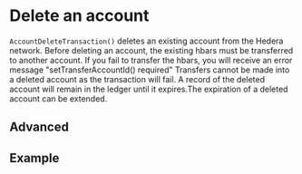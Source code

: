 # Delete an account

`AccountDeleteTransaction()` deletes an existing account from the Hedera network. Before deleting an account, the existing hbars must be transferred to another account. If you fail to transfer the hbars, you will receive an error message "setTransferAccountId\(\) required" Transfers cannot be made into a deleted account as the transaction will fail. A record of the deleted account will remain in the ledger until it expires.The expiration of a deleted account can be extended.

## Advanced

##  Example


